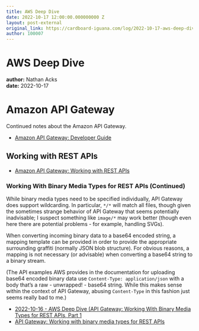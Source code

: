 ```yaml
---
title: AWS Deep Dive
date: 2022-10-17 12:00:00.000000000 Z
layout: post-external
original_link: https://cardboard-iguana.com/log/2022-10-17-aws-deep-dive.html
author: 100007
---
```


# AWS Deep Dive

**author:** Nathan Acks  
**date:** 2022-10-17

# Amazon API Gateway

Continued notes about the Amazon API Gateway.

- [Amazon API Gateway: Developer Guide](https://docs.aws.amazon.com/apigateway/latest/developerguide/welcome.html)

## Working with REST APIs

- [Amazon API Gateway: Working with REST APIs](https://docs.aws.amazon.com/apigateway/latest/developerguide/apigateway-rest-api.html)

### Working With Binary Media Types for REST APIs (Continued)

While binary media types need to be specified individually, API Gateway does support wildcarding. In particular, `*/*` will match all files, though given the sometimes strange behavior of API Gateway that seems potentially inadvisable; I suspect something like `image/*` may work better (though even here there are potential problems - for example, handling SVGs).

When converting incoming binary data to a base64 encoded string, a mapping template can be provided in order to provide the appropriate surrounding graffiti (normally JSON blob structure). For obvious reasons, a mapping is not necessary (or advisable) when converting a base64 string to a binary stream.

(The API examples AWS provides in the documentation for uploading base64 encoded binary data use `Content-Type: application/json` with a body that’s a raw - unwrapped! - base64 string. While this makes sense within the context of API Gateway, abusing `Content-Type` in this fashion just seems really bad to me.)

- [2022-10-16 - AWS Deep Dive (API Gateway: Working With Binary Media Types for REST APIs, Part 1](https://cardboard-iguana.com/log/2022-10-16-aws-deep-dive.html)
- [API Gateway: Working with binary media types for REST APIs](https://docs.aws.amazon.com/apigateway/latest/developerguide/api-gateway-payload-encodings.html)
